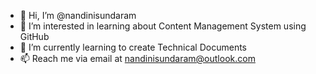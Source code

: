 - 👋 Hi, I’m @nandinisundaram
- 👀 I’m interested in learning about Content Management System using GitHub
- 🌱 I’m currently learning to create Technical Documents
- 📫 Reach me via email at nandinisundaram@outlook.com

<!---
nandinisundaram/nandinisundaram is a ✨ special ✨ repository because its `README.md` (this file) appears on your GitHub profile.
You can click the Preview link to take a look at your changes.
--->
